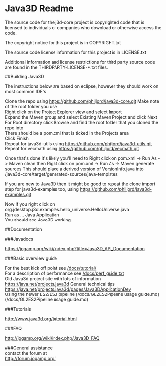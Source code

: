 Java3D Readme
===
The source code for the j3d-core project is copyrighted code that is
licensed to individuals or companies who download or otherwise access
the code.

The copyright notice for this project is in COPYRIGHT.txt

The source code license information for this project is in LICENSE.txt

Additional information and license restrictions for third party source
code are found in the THIRDPARTY-LICENSE-*.txt files.

##Building Java3D

The instructions below are based on eclipse, however they should work on most common IDE's

Clone the repo using 
https://github.com/philjord/java3d-core.git
Make note of the root folder you use  
Right click on the Project Explorer view and select Import  
Expand the Maven group and select Existing Maven Project and click Next  
For Root directory click Browse and find the root folder that you cloned the repo into  
There should be a pom.xml that is ticked in the Projects area  
Click Finish  
Repeat for java3d-utils using
https://github.com/philjord/java3d-utils.git
Repeat for vecmath using
https://github.com/philjord/vecmath.git

Once that's done it's likely you'll need to 
Right click on pom.xml -> Run As -> Maven clean
then
Right click on pom.xml -> Run As -> Maven generate sources
This should place a derived version of VersionInfo.java into /java3d-core/target/generated-sources/java-templates


If you are new to Java3D then it might be good to repeat the clone import step for java3d-examples too, using
https://github.com/philjord/java3d-examples.git 

Now if you right click on  
org.jdesktop.j3d.examples.hello_universe.HelloUniverse.java  
Run as ... Java Application  
You should see Java3D working  

##Documentation

###Javadocs  

https://jogamp.org/wiki/index.php?title=Java3D_API_Documentation  

###Basic overview guide  

For the best kick off point see [/docs/tutorial/](/docs/tutorial/)   
For a description of performance see [/docs/perf_guide.txt](/docs/perf_guide.txt)  
Old Java3d project site with lots of information <https://java.net/projects/java3d>
General technical tips <https://java.net/projects/java3d/pages/Java3DApplicationDev>  
Using the newer ES2/ES3 pipeline [/docs/GL2ES2Pipeline usage guide.md](/docs/GL2ES2Pipeline usage guide.md)   

###Tutorials  
  
<http://www.java3d.org/tutorial.html>  

###FAQ  
  
<http://jogamp.org/wiki/index.php/Java3D_FAQ>  

###General assistance  
contact the forum at  
<http://forum.jogamp.org/>  
